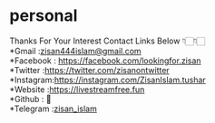 # personal
Thanks For Your Interest
Contact Links Below 👇🏻👇🏻 <br>
*Gmail    :zisan444islam@gmail.com<br>
*Facebook : https://facebook.com/lookingfor.zisan<br>
*Twitter  :https://twitter.com/zisanontwitter<br>
*Instagram:https://instagram.com/ZisanIslam.tushar<br>
*Website  :https://livestreamfree.fun<br>
*Github   : 🔄<br>
*Telegram :<a href="https://t.me/zisan_islam">zisan_islam</a><br>